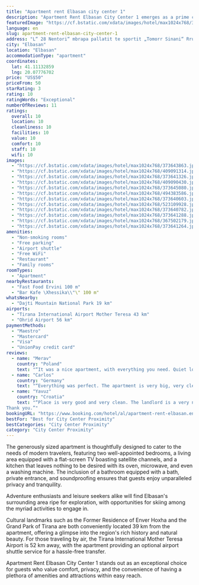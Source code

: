 ```yaml
---
title: "Apartment rent Elbasan city center 1"
description: "Apartment Rent Elbasan City Center 1 emerges as a prime choice for travelers seeking comfort and convenience in the heart of Elbasan, located just 39 km from the vibrant Skanderbeg Square and a mere stone's throw from the Dajti Ekspres Cable Car at 42 km."
featuredImage: "https://cf.bstatic.com/xdata/images/hotel/max1024x768/373643863.jpg?k=6f0778febf98306059eb3daa5c7327706367667cf2c9d1317d83d5190312432e&o=&hp=1"
language: en
slug: apartment-rent-elbasan-city-center-1
address: "L“ 28 Nentori“ mbrapa pallatit te sportit „Tomorr Sinani“ Rruga Esat Bordi, 3001 Elbasan, Albania"
city: "Elbasan"
location: "Elbasan"
accommodationType: "apartment"
coordinates:
  lat: 41.11132859
  lng: 20.07776702
price: "US$50"
priceFrom: 50
starRating: 3
rating: 10
ratingWords: "Exceptional"
numberOfReviews: 11
ratings:
  overall: 10
  location: 10
  cleanliness: 10
  facilities: 10
  value: 10
  comfort: 10
  staff: 10
  wifi: 10
images:
  - "https://cf.bstatic.com/xdata/images/hotel/max1024x768/373643863.jpg?k=6f0778febf98306059eb3daa5c7327706367667cf2c9d1317d83d5190312432e&o=&hp=1"
  - "https://cf.bstatic.com/xdata/images/hotel/max1024x768/409091314.jpg?k=a44b6c5f9f56a27a1ed1f2b49f785416cb4faadd418b8e3f619679b540348f5c&o=&hp=1"
  - "https://cf.bstatic.com/xdata/images/hotel/max1024x768/373641326.jpg?k=99efc4717a8d76b1331f97e94f51f8ec8b49adfbc12cc829e82559a4969ed5f1&o=&hp=1"
  - "https://cf.bstatic.com/xdata/images/hotel/max1024x768/409090430.jpg?k=e8b8ef1980ac042c4d229b2ed4e0055ab547b5cb1efffdb7fb73e919fbf7f401&o=&hp=1"
  - "https://cf.bstatic.com/xdata/images/hotel/max1024x768/373645080.jpg?k=d9ae8ee27142a60ff49648b8bf75785aceac4cb555fb1b86b13d11f9fb39eaa3&o=&hp=1"
  - "https://cf.bstatic.com/xdata/images/hotel/max1024x768/494383586.jpg?k=fba4c177e021aeafd1e5c8fbc7990a7474086f9d5536fa3d7546b9ad630b3bc7&o=&hp=1"
  - "https://cf.bstatic.com/xdata/images/hotel/max1024x768/373640603.jpg?k=3707e54201501dc4c3f2d5fc561e44e281e7721b9bbcda24fe0ea44c962e753b&o=&hp=1"
  - "https://cf.bstatic.com/xdata/images/hotel/max1024x768/523109928.jpg?k=8c405fc3a1aa5c57e033a7cb08b142cad9dc5915f5d310609b7a800a6309e53e&o=&hp=1"
  - "https://cf.bstatic.com/xdata/images/hotel/max1024x768/373640782.jpg?k=926795440001367bd6025599cd6c36ddda8c71d87952ee8338cccf3b5c65d2bc&o=&hp=1"
  - "https://cf.bstatic.com/xdata/images/hotel/max1024x768/373641288.jpg?k=0ee3ad9e1828755ac36e158b126ff3c5de973ec5fbc7b1398bfa5f2cd1faae85&o=&hp=1"
  - "https://cf.bstatic.com/xdata/images/hotel/max1024x768/367502179.jpg?k=6d124d60a4a2cd6f235ba94821218d4dbffc55ffb6d229a6272210ca91a1adb4&o=&hp=1"
  - "https://cf.bstatic.com/xdata/images/hotel/max1024x768/373641264.jpg?k=e59f4e06d26ec7334380d01e736f723dcc92ca4dd02dedb177d176b85dd62e2b&o=&hp=1"
amenities:
  - "Non-smoking rooms"
  - "Free parking"
  - "Airport shuttle"
  - "Free WiFi"
  - "Restaurant"
  - "Family rooms"
roomTypes:
  - "Apartment"
nearbyRestaurants:
  - "Fast Food Ervini 100 m"
  - "Bar Kafe \Xhessika\\"\" 100 m"
whatsNearby:
  - "Dajti Mountain National Park 19 km"
airports:
  - "Tirana International Airport Mother Teresa 43 km"
  - "Ohrid Airport 56 km"
paymentMethods:
  - "Maestro"
  - "Mastercard"
  - "Visa"
  - "UnionPay credit card"
reviews:
  - name: "Merav"
    country: "Poland"
    text: "“It was a nice apartment, with everything you need. Quiet location. The host was very nice and she gave us clear instructions to how to find the apartment and how to get in.”"
  - name: "Carlos"
    country: "Germany"
    text: "“Everything was perfect. The apartment is very big, very clean, better buried than any hotel room. Each room has its own air conditioning. The owners were always available on several foreign languages, incredibly friendly, nice, kind, and did...”"
  - name: "Yavuz"
    country: "Croatia"
    text: "“Place is very good and very clean. The landlord is a very nice man. It's a good place for family.
Thank you.”"
bookingURL: "https://www.booking.com/hotel/al/apartment-rent-elbasan.en-gb.html?aid=8035640"
bestFor: "Best for City Center Proximity"
bestCategories: "City Center Proximity"
category: "City Center Proximity"
---
```


The generously sized apartment is thoughtfully designed to cater to the needs of modern travelers, featuring two well-appointed bedrooms, a living area equipped with a flat-screen TV boasting satellite channels, and a kitchen that leaves nothing to be desired with its oven, microwave, and even a washing machine. The inclusion of a bathroom equipped with a bath, private entrance, and soundproofing ensures that guests enjoy unparalleled privacy and tranquility.

Adventure enthusiasts and leisure seekers alike will find Elbasan's surrounding area ripe for exploration, with opportunities for skiing among the myriad activities to engage in.

Cultural landmarks such as the Former Residence of Enver Hoxha and the Grand Park of Tirana are both conveniently located 39 km from the apartment, offering a glimpse into the region's rich history and natural beauty. For those traveling by air, the Tirana International Mother Teresa Airport is 52 km away, with the apartment providing an optional airport shuttle service for a hassle-free transfer.

Apartment Rent Elbasan City Center 1 stands out as an exceptional choice for guests who value comfort, privacy, and the convenience of having a plethora of amenities and attractions within easy reach.